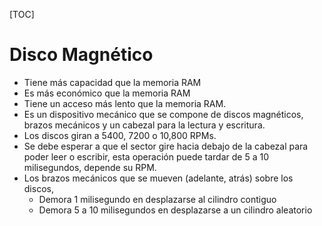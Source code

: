 [TOC]
# Disco Magnético
- Tiene más capacidad que la memoria RAM
- Es más económico que la memoria RAM
- Tiene un acceso más lento que la memoria RAM.
- Es un dispositivo  mecánico que  se compone de  discos  magnéticos,  brazos  mecánicos y un cabezal para la lectura y escritura.
- Los discos  giran  a  5400, 7200 o 10,800 RPMs.
- Se debe esperar a que el sector gire hacia debajo de la cabezal para poder leer o escribir, esta operación puede  tardar  de  5  a  10  milisegundos, depende su RPM.
- Los brazos mecánicos que se mueven (adelante, atrás) sobre los discos,
	- Demora 1 milisegundo en desplazarse al cilindro contiguo
	- Demora 5 a 10 milisegundos en desplazarse a un cilindro aleatorio